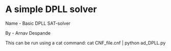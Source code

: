 # A simple DPLL solver

Name - Basic DPLL SAT-solver

By - Arnav Despande

This can be run using a cat command: cat CNF_file.cnf | python ad_DPLL.py
